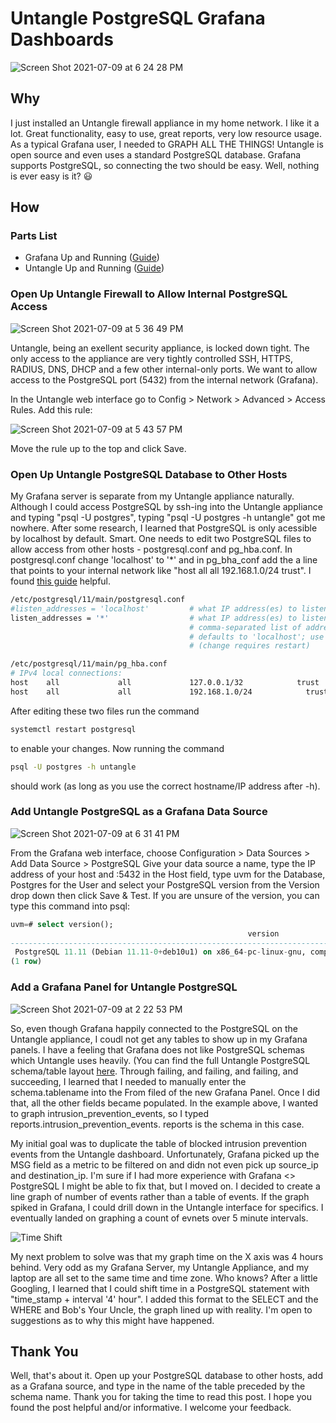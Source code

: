 # Untangle PostgreSQL Grafana Dashboards

![Screen Shot 2021-07-09 at 6 24 28 PM](https://user-images.githubusercontent.com/9034190/125141381-eee2be00-e0e2-11eb-8385-c06f5952f9e3.png)

## Why
I just installed an Untangle firewall appliance in my home network. I like it a lot. Great functionality, easy to use, great reports, very low resource usage. As a typical Grafana user, I needed to GRAPH ALL THE THINGS! Untangle is open source and even uses a standard PostgreSQL database. Grafana supports PostgreSQL, so connecting the two should be easy. Well, nothing is ever easy is it? 😃

## How
### Parts List
* Grafana Up and Running ([Guide](http://blog.faucher.net/2021/02/grafana-101-part-i.html))
* Untangle Up and Running ([Guide](https://www.untangle.com/untangle-ng-firewall/resources/how-to-deploy/))

### Open Up Untangle Firewall to Allow Internal PostgreSQL Access
![Screen Shot 2021-07-09 at 5 36 49 PM](https://user-images.githubusercontent.com/9034190/125138248-4cbfd780-e0dc-11eb-851c-5a8f4615d537.png)

Untangle, being an exellent security appliance, is locked down tight.  The only access to the appliance are very tightly controlled SSH, HTTPS, RADIUS, DNS, DHCP and a few other internal-only ports. We want to allow access to the PostgreSQL port (5432) from the internal network (Grafana). 

In the Untangle web interface go to Config > Network > Advanced > Access Rules. Add this rule:

![Screen Shot 2021-07-09 at 5 43 57 PM](https://user-images.githubusercontent.com/9034190/125138779-454cfe00-e0dd-11eb-83d7-d669e3da9fa8.png)

Move the rule up to the top and click Save.

### Open Up Untangle PostgreSQL Database to Other Hosts
My Grafana server is separate from my Untangle appliance naturally. Although I could access PostgreSQL by ssh-ing into the Untangle appliance and typing "psql -U postgres",  typing "psql -U postgres -h untangle" got me nowhere. After some research, I learned that PostgreSQL is only acessible by localhost by default. Smart. One needs to edit two PostgreSQL files to allow access from other hosts - postgresql.conf and pg_hba.conf. In postgresql.conf change 'localhost' to '*' and in pg_bha_conf add the a line that points to your internal network like "host all all 192.168.1.0/24 trust". I found [this guide](https://www.bigbinary.com/blog/configure-postgresql-to-allow-remote-connection) helpful.

````bash
/etc/postgresql/11/main/postgresql.conf
#listen_addresses = 'localhost'         # what IP address(es) to listen on;
listen_addresses = '*'                  # what IP address(es) to listen on;
                                        # comma-separated list of addresses;
                                        # defaults to 'localhost'; use '*' for all
                                        # (change requires restart)

/etc/postgresql/11/main/pg_hba.conf
# IPv4 local connections:
host    all             all             127.0.0.1/32            trust
host    all             all             192.168.1.0/24            trust
````

After editing these two files run the command
````bash
systemctl restart postgresql
````
to enable your changes. Now running the command
````bash
psql -U postgres -h untangle
````
should work (as long as you use the correct hostname/IP address after -h).

### Add Untangle PostgreSQL as a Grafana Data Source

![Screen Shot 2021-07-09 at 6 31 41 PM](https://user-images.githubusercontent.com/9034190/125141765-f22a7980-e0e3-11eb-84a5-d864f48e51ff.png)

From the Grafana web interface, choose Configuration > Data Sources > Add Data Source > PostgreSQL
Give your data source a name, type the IP address of your host and :5432 in the Host field, type uvm for the Database, Postgres for the User and select your PostgreSQL version from the Version drop down then click Save & Test. If you are unsure of the version, you can type this command into psql:

````sql
uvm=# select version();
                                                     version                                                      
------------------------------------------------------------------------------------------------------------------
 PostgreSQL 11.11 (Debian 11.11-0+deb10u1) on x86_64-pc-linux-gnu, compiled by gcc (Debian 8.3.0-6) 8.3.0, 64-bit
(1 row)
````

### Add a Grafana Panel for Untangle PostgreSQL

![Screen Shot 2021-07-09 at 2 22 53 PM](https://user-images.githubusercontent.com/9034190/125142170-15095d80-e0e5-11eb-83f0-5b9b082a92b5.png)

So, even though Grafana happily connected to the PostgreSQL on the Untangle appliance, I coudl not get any tables to show up in my Grafana panels. I have a feeling that Grafana does not like PostgreSQL schemas which Untangle uses heavily. (You can find the full Untangle PostgreSQL schema/table layout [here](https://wiki.untangle.com/index.php/Database_Schema). Through failing, and failing, and failing, and succeeding, I learned that I needed to manually enter the schema.tablename into the From filed of the new Grafana Panel. Once I did that, all the other fields became populated. In the example above, I wanted to graph intrusion_prevention_events, so I typed reports.intrusion_prevention_events. reports is the schema in this case.

My initial goal was to duplicate the table of blocked intrusion prevention events from the Untangle dashboard. Unfortunately, Grafana picked up the MSG field as a metric to be filtered on and didn not even pick up source_ip and destination_ip. I'm sure if I had more experience with Grafana <> PostgreSQL I might be able to fix that, but I moved on. I decided to create a line graph of number of events rather than a table of events. If the graph spiked in Grafana, I could drill down in the Untangle interface for specifics. I eventually landed on graphing a count of evnets over 5 minute intervals.

![Time Shift](https://user-images.githubusercontent.com/9034190/125146189-94515e00-e0f2-11eb-8fed-0e92a0c1f08a.png)

My next problem to solve was that my graph time on the X axis was 4 hours behind. Very odd as my Grafana Server, my Untangle Appliance, and my laptop are all set to the same time and time zone. Who knows? After a little Googling, I learned that I could shift time in a PostgreSQL statement with "time_stamp + interval '4' hour". I added this format to the SELECT and the WHERE and Bob's Your Uncle, the graph lined up with reality. I'm open to suggestions as to why this might have happened.

## Thank You
Well, that's about it. Open up your PostgreSQL database to other hosts, add as a Grafana source, and type in the name of the table preceded by the schema name. Thank you for taking the time to read this post. I hope you found the post helpful and/or informative. I welcome your feedback.
